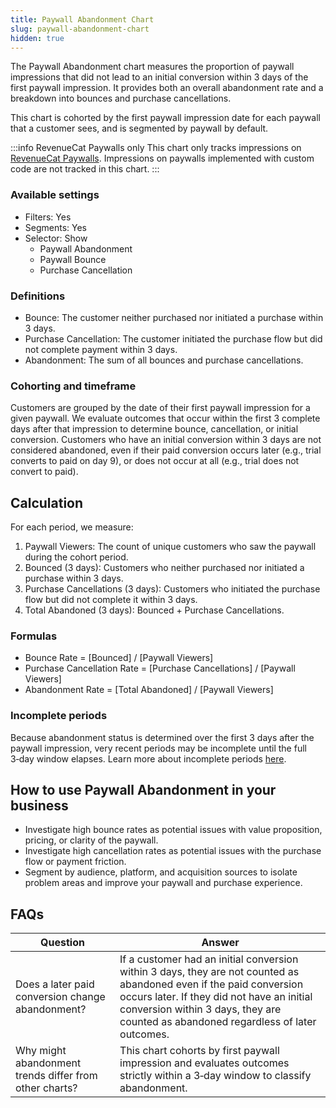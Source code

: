 ```yaml
---
title: Paywall Abandonment Chart
slug: paywall-abandonment-chart
hidden: true
---
```


The Paywall Abandonment chart measures the proportion of paywall impressions that did not lead to an initial conversion within 3 days of the first paywall impression. It provides both an overall abandonment rate and a breakdown into bounces and purchase cancellations.

This chart is cohorted by the first paywall impression date for each paywall that a customer sees, and is segmented by paywall by default.

:::info RevenueCat Paywalls only
This chart only tracks impressions on [RevenueCat Paywalls](/tools/paywalls). Impressions on paywalls implemented with custom code are not tracked in this chart.
:::

### Available settings

- Filters: Yes
- Segments: Yes
- Selector: Show
  - Paywall Abandonment
  - Paywall Bounce
  - Purchase Cancellation

### Definitions

- Bounce: The customer neither purchased nor initiated a purchase within 3 days.
- Purchase Cancellation: The customer initiated the purchase flow but did not complete payment within 3 days.
- Abandonment: The sum of all bounces and purchase cancellations.

### Cohorting and timeframe

Customers are grouped by the date of their first paywall impression for a given paywall. We evaluate outcomes that occur within the first 3 complete days after that impression to determine bounce, cancellation, or initial conversion. Customers who have an initial conversion within 3 days are not considered abandoned, even if their paid conversion occurs later (e.g., trial converts to paid on day 9), or does not occur at all (e.g., trial does not convert to paid).

## Calculation

For each period, we measure:

1. Paywall Viewers: The count of unique customers who saw the paywall during the cohort period.
2. Bounced (3 days): Customers who neither purchased nor initiated a purchase within 3 days.
3. Purchase Cancellations (3 days): Customers who initiated the purchase flow but did not complete it within 3 days.
4. Total Abandoned (3 days): Bounced + Purchase Cancellations.

### Formulas

- Bounce Rate = [Bounced] / [Paywall Viewers]
- Purchase Cancellation Rate = [Purchase Cancellations] / [Paywall Viewers]
- Abandonment Rate = [Total Abandoned] / [Paywall Viewers]

### Incomplete periods

Because abandonment status is determined over the first 3 days after the paywall impression, very recent periods may be incomplete until the full 3‑day window elapses. Learn more about incomplete periods [here](/dashboard-and-metrics/charts/charts-feature-incomplete-periods).

## How to use Paywall Abandonment in your business

- Investigate high bounce rates as potential issues with value proposition, pricing, or clarity of the paywall.
- Investigate high cancellation rates as potential issues with the purchase flow or payment friction.
- Segment by audience, platform, and acquisition sources to isolate problem areas and improve your paywall and purchase experience.

## FAQs

| Question | Answer |
| --- | --- |
| Does a later paid conversion change abandonment? | If a customer had an initial conversion within 3 days, they are not counted as abandoned even if the paid conversion occurs later. If they did not have an initial conversion within 3 days, they are counted as abandoned regardless of later outcomes. |
| Why might abandonment trends differ from other charts? | This chart cohorts by first paywall impression and evaluates outcomes strictly within a 3‑day window to classify abandonment. |


